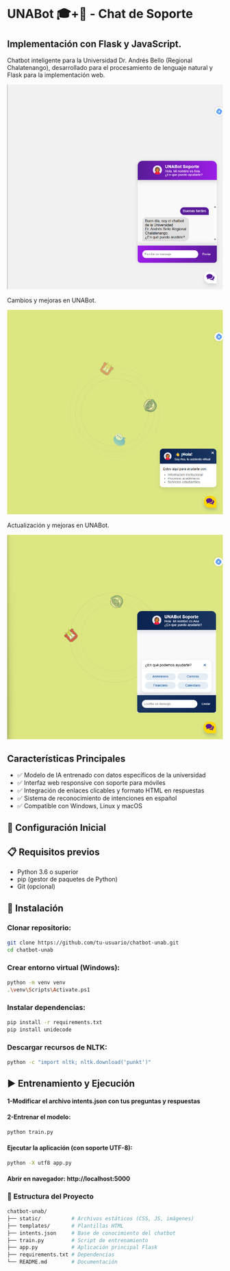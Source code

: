 # UNABot 🎓+🤖 - Chat de Soporte
## Implementación con Flask y JavaScript.

Chatbot inteligente para la Universidad Dr. Andrés Bello (Regional Chalatenango), desarrollado para el procesamiento de lenguaje natural y Flask para la implementación web.

![Demo del Chatbot](images/Demo2.png)

Cambios y mejoras en UNABot.

![V.3.0 del chatbot](images/Demo3.png)

Actualización y mejoras en UNABot.

![V.4.0 del chatbot](images/Demo4.png)

## Características Principales
- ✅ Modelo de IA entrenado con datos específicos de la universidad
- ✅ Interfaz web responsive con soporte para móviles
- ✅ Integración de enlaces clicables y formato HTML en respuestas
- ✅ Sistema de reconocimiento de intenciones en español
- ✅ Compatible con Windows, Linux y macOS

## 🔑 Configuración Inicial

## 📋 Requisitos previos
- Python 3.6 o superior
- pip (gestor de paquetes de Python)
- Git (opcional)

## 🚨 Instalación
### Clonar repositorio:
```bash
git clone https://github.com/tu-usuario/chatbot-unab.git
cd chatbot-unab
```
### Crear entorno virtual (Windows):

```bash
python -m venv venv
.\venv\Scripts\Activate.ps1
```
### Instalar dependencias:
```bash
pip install -r requirements.txt
pip install unidecode
```
### Descargar recursos de NLTK:
```bash
python -c "import nltk; nltk.download('punkt')"
```
## ▶️ Entrenamiento y Ejecución
#### 1-Modificar el archivo intents.json con tus preguntas y respuestas

#### 2-Entrenar el modelo:

```bash
python train.py
```
#### Ejecutar la aplicación (con soporte UTF-8):

```bash
python -X utf8 app.py
```
#### Abrir en navegador: http://localhost:5000

### 📂 Estructura del Proyecto
```bash
chatbot-unab/
├── static/          # Archivos estáticos (CSS, JS, imágenes)
├── templates/       # Plantillas HTML
├── intents.json     # Base de conocimiento del chatbot
├── train.py         # Script de entrenamiento
├── app.py           # Aplicación principal Flask
├── requirements.txt # Dependencias
└── README.md        # Documentación
```
